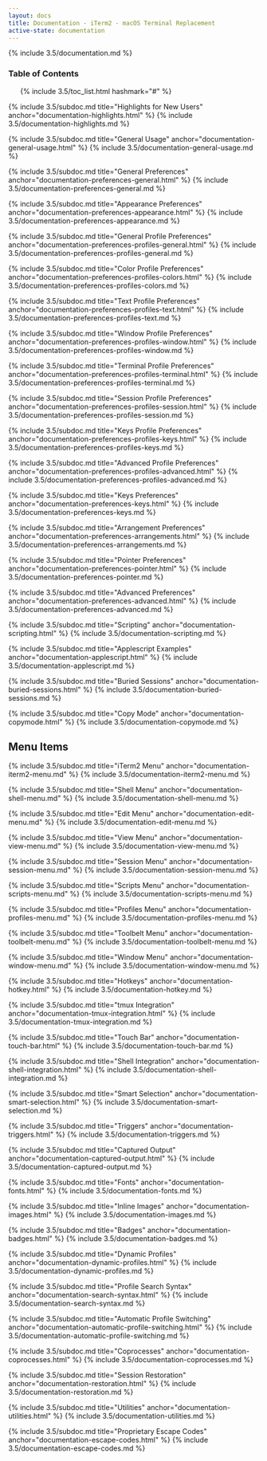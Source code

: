 ```yaml
---
layout: docs
title: Documentation - iTerm2 - macOS Terminal Replacement
active-state: documentation
---
```

{% include 3.5/documentation.md %}

### Table of Contents
<UL>
{% include 3.5/toc_list.html hashmark="#" %}
</UL>

{% include 3.5/subdoc.md title="Highlights for New Users" anchor="documentation-highlights.html" %}
{% include 3.5/documentation-highlights.md %}

{% include 3.5/subdoc.md title="General Usage" anchor="documentation-general-usage.html" %}
{% include 3.5/documentation-general-usage.md %}


{% include 3.5/subdoc.md title="General Preferences" anchor="documentation-preferences-general.html" %}
{% include 3.5/documentation-preferences-general.md %}

{% include 3.5/subdoc.md title="Appearance Preferences" anchor="documentation-preferences-appearance.html" %}
{% include 3.5/documentation-preferences-appearance.md %}

{% include 3.5/subdoc.md title="General Profile Preferences" anchor="documentation-preferences-profiles-general.html" %}
{% include 3.5/documentation-preferences-profiles-general.md %}

{% include 3.5/subdoc.md title="Color Profile Preferences" anchor="documentation-preferences-profiles-colors.html" %}
{% include 3.5/documentation-preferences-profiles-colors.md %}

{% include 3.5/subdoc.md title="Text Profile Preferences" anchor="documentation-preferences-profiles-text.html" %}
{% include 3.5/documentation-preferences-profiles-text.md %}

{% include 3.5/subdoc.md title="Window Profile Preferences" anchor="documentation-preferences-profiles-window.html" %}
{% include 3.5/documentation-preferences-profiles-window.md %}

{% include 3.5/subdoc.md title="Terminal Profile Preferences" anchor="documentation-preferences-profiles-terminal.html" %}
{% include 3.5/documentation-preferences-profiles-terminal.md %}

{% include 3.5/subdoc.md title="Session Profile Preferences" anchor="documentation-preferences-profiles-session.html" %}
{% include 3.5/documentation-preferences-profiles-session.md %}

{% include 3.5/subdoc.md title="Keys Profile Preferences" anchor="documentation-preferences-profiles-keys.html" %}
{% include 3.5/documentation-preferences-profiles-keys.md %}

{% include 3.5/subdoc.md title="Advanced Profile Preferences" anchor="documentation-preferences-profiles-advanced.html" %}
{% include 3.5/documentation-preferences-profiles-advanced.md %}

{% include 3.5/subdoc.md title="Keys Preferences" anchor="documentation-preferences-keys.html" %}
{% include 3.5/documentation-preferences-keys.md %}

{% include 3.5/subdoc.md title="Arrangement Preferences" anchor="documentation-preferences-arrangements.html" %}
{% include 3.5/documentation-preferences-arrangements.md %}

{% include 3.5/subdoc.md title="Pointer Preferences" anchor="documentation-preferences-pointer.html" %}
{% include 3.5/documentation-preferences-pointer.md %}

{% include 3.5/subdoc.md title="Advanced Preferences" anchor="documentation-preferences-advanced.html" %}
{% include 3.5/documentation-preferences-advanced.md %}


{% include 3.5/subdoc.md title="Scripting" anchor="documentation-scripting.html" %}
{% include 3.5/documentation-scripting.md %}

{% include 3.5/subdoc.md title="Applescript Examples" anchor="documentation-applescript.html" %}
{% include 3.5/documentation-applescript.md %}

{% include 3.5/subdoc.md title="Buried Sessions" anchor="documentation-buried-sessions.html" %}
{% include 3.5/documentation-buried-sessions.md %}

{% include 3.5/subdoc.md title="Copy Mode" anchor="documentation-copymode.html" %}
{% include 3.5/documentation-copymode.md %}

<a name="documentation-menu-items.html" />

## Menu Items

{% include 3.5/subdoc.md title="iTerm2 Menu" anchor="documentation-iterm2-menu.md" %}
{% include 3.5/documentation-iterm2-menu.md %}

{% include 3.5/subdoc.md title="Shell Menu" anchor="documentation-shell-menu.md" %}
{% include 3.5/documentation-shell-menu.md %}

{% include 3.5/subdoc.md title="Edit Menu" anchor="documentation-edit-menu.md" %}
{% include 3.5/documentation-edit-menu.md %}

{% include 3.5/subdoc.md title="View Menu" anchor="documentation-view-menu.md" %}
{% include 3.5/documentation-view-menu.md %}

{% include 3.5/subdoc.md title="Session Menu" anchor="documentation-session-menu.md" %}
{% include 3.5/documentation-session-menu.md %}

{% include 3.5/subdoc.md title="Scripts Menu" anchor="documentation-scripts-menu.md" %}
{% include 3.5/documentation-scripts-menu.md %}

{% include 3.5/subdoc.md title="Profiles Menu" anchor="documentation-profiles-menu.md" %}
{% include 3.5/documentation-profiles-menu.md %}

{% include 3.5/subdoc.md title="Toolbelt Menu" anchor="documentation-toolbelt-menu.md" %}
{% include 3.5/documentation-toolbelt-menu.md %}

{% include 3.5/subdoc.md title="Window Menu" anchor="documentation-window-menu.md" %}
{% include 3.5/documentation-window-menu.md %}

{% include 3.5/subdoc.md title="Hotkeys" anchor="documentation-hotkey.html" %}
{% include 3.5/documentation-hotkey.md %}

{% include 3.5/subdoc.md title="tmux Integration" anchor="documentation-tmux-integration.html" %}
{% include 3.5/documentation-tmux-integration.md %}

{% include 3.5/subdoc.md title="Touch Bar" anchor="documentation-touch-bar.html" %}
{% include 3.5/documentation-touch-bar.md %}

{% include 3.5/subdoc.md title="Shell Integration" anchor="documentation-shell-integration.html" %}
{% include 3.5/documentation-shell-integration.md %}

{% include 3.5/subdoc.md title="Smart Selection" anchor="documentation-smart-selection.html" %}
{% include 3.5/documentation-smart-selection.md %}

{% include 3.5/subdoc.md title="Triggers" anchor="documentation-triggers.html" %}
{% include 3.5/documentation-triggers.md %}

{% include 3.5/subdoc.md title="Captured Output" anchor="documentation-captured-output.html" %}
{% include 3.5/documentation-captured-output.md %}

{% include 3.5/subdoc.md title="Fonts" anchor="documentation-fonts.html" %}
{% include 3.5/documentation-fonts.md %}

{% include 3.5/subdoc.md title="Inline Images" anchor="documentation-images.html" %}
{% include 3.5/documentation-images.md %}

{% include 3.5/subdoc.md title="Badges" anchor="documentation-badges.html" %}
{% include 3.5/documentation-badges.md %}

{% include 3.5/subdoc.md title="Dynamic Profiles" anchor="documentation-dynamic-profiles.html" %}
{% include 3.5/documentation-dynamic-profiles.md %}

{% include 3.5/subdoc.md title="Profile Search Syntax" anchor="documentation-search-syntax.html" %}
{% include 3.5/documentation-search-syntax.md %}

{% include 3.5/subdoc.md title="Automatic Profile Switching" anchor="documentation-automatic-profile-switching.html" %}
{% include 3.5/documentation-automatic-profile-switching.md %}

{% include 3.5/subdoc.md title="Coprocesses" anchor="documentation-coprocesses.html" %}
{% include 3.5/documentation-coprocesses.md %}

{% include 3.5/subdoc.md title="Session Restoration" anchor="documentation-restoration.html" %}
{% include 3.5/documentation-restoration.md %}

{% include 3.5/subdoc.md title="Utilities" anchor="documentation-utilities.html" %}
{% include 3.5/documentation-utilities.md %}

{% include 3.5/subdoc.md title="Proprietary Escape Codes" anchor="documentation-escape-codes.html" %}
{% include 3.5/documentation-escape-codes.md %}
